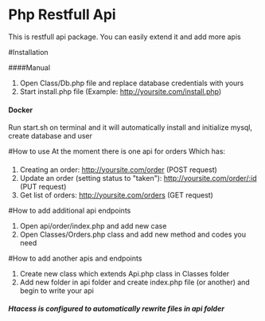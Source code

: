 # Php Restfull Api
This is restfull api package. You can easily extend it and add more apis

#Installation

####Manual
1. Open Class/Db.php file and replace database credentials with yours
2. Start install.php file (Example: http://yoursite.com/install.php)
#### Docker
Run start.sh on terminal and it will automatically install and initialize mysql, create database and user 

#How to use
At the moment there is one api for orders Which has:

####
1. Creating an order: http://yoursite.com/order (POST request)
2. Update an order (setting status to "taken"): http://yoursite.com/order/:id (PUT request)
2. Get list of orders: http://yoursite.com/orders (GET request)

#How to add additional api endpoints
1. Open api/order/index.php and add new case
2. Open Classes/Orders.php class and add new method and codes you need

#How to add another apis and endpoints
1. Create new class which extends Api.php class in Classes folder
2. Add new folder in api folder and create index.php file (or another) and begin to write your api


##### Htacess is configured to automatically rewrite files in api folder